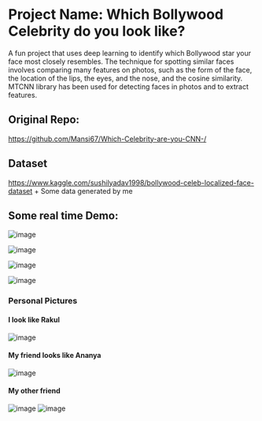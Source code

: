 # Project Name: Which Bollywood Celebrity do you look like?

A fun project that uses deep learning to identify which Bollywood star your face most closely resembles.
The technique for spotting similar faces involves comparing many features on photos, such as the form of the face, the location of the lips, the eyes, and the nose, and the cosine similarity. MTCNN library has been used for detecting faces in photos and to extract features.  

## Original Repo:
https://github.com/Mansi67/Which-Celebrity-are-you-CNN-/

## Dataset
https://www.kaggle.com/sushilyadav1998/bollywood-celeb-localized-face-dataset 
+
Some data generated by me

## Some real time Demo:

![image](https://user-images.githubusercontent.com/105342764/200630105-e45a6b87-1791-48af-9827-8f43a8ef3fe7.png) 

![image](https://user-images.githubusercontent.com/105342764/200628748-1b846914-d6f0-4be1-a9fb-4982ab66865b.png)

![image](https://user-images.githubusercontent.com/105342764/200628571-c7894701-c107-4265-a799-857db8a16829.png)

![image](https://user-images.githubusercontent.com/105342764/200632227-32c2c51f-8a6f-4d53-8995-d0d04d6b2229.png)

### Personal Pictures
#### I look like Rakul
![image](https://user-images.githubusercontent.com/105342764/200631719-8c66220e-cfdc-40de-9054-3b0c21e193f7.png)

#### My friend looks like Ananya
![image](https://user-images.githubusercontent.com/105342764/200628306-904b89d9-217f-4fe9-9006-7bef31f4cf1d.png)

#### My other friend
![image](https://user-images.githubusercontent.com/105342764/200629606-f61653ff-b9c8-4b05-b597-a8a5f3fec685.png)
![image](https://user-images.githubusercontent.com/105342764/200630599-48f74ae8-5675-4095-90a2-77c9ac2c7680.png)
